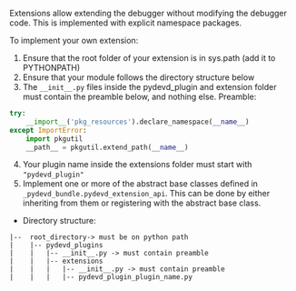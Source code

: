 Extensions allow extending the debugger without modifying the debugger code. This is implemented with explicit namespace
packages.

To implement your own extension:

1. Ensure that the root folder of your extension is in sys.path (add it to PYTHONPATH) 
2. Ensure that your module follows the directory structure below
3. The ``__init__.py`` files inside the pydevd_plugin and extension folder must contain the preamble below,
and nothing else.
Preamble: 
```python
try:
    __import__('pkg_resources').declare_namespace(__name__)
except ImportError:
    import pkgutil
    __path__ = pkgutil.extend_path(__name__)
```
4. Your plugin name inside the extensions folder must start with `"pydevd_plugin"`
5. Implement one or more of the abstract base classes defined in `_pydevd_bundle.pydevd_extension_api`. This can be done
by either inheriting from them or registering with the abstract base class.

* Directory structure:
```
|--  root_directory-> must be on python path
|    |-- pydevd_plugins
|    |   |-- __init__.py -> must contain preamble
|    |   |-- extensions
|    |   |   |-- __init__.py -> must contain preamble
|    |   |   |-- pydevd_plugin_plugin_name.py
```